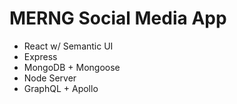 # MERNG Social Media App
- React w/ Semantic UI
- Express
- MongoDB + Mongoose
- Node Server
- GraphQL + Apollo